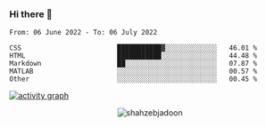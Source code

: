 ### Hi there 👋

<!--START_SECTION:waka-->

```text
From: 06 June 2022 - To: 06 July 2022

CSS                        ███████████▓░░░░░░░░░░░░░   46.01 %
HTML                       ███████████░░░░░░░░░░░░░░   44.48 %
Markdown                   ██░░░░░░░░░░░░░░░░░░░░░░░   07.87 %
MATLAB                     ░░░░░░░░░░░░░░░░░░░░░░░░░   00.57 %
Other                      ░░░░░░░░░░░░░░░░░░░░░░░░░   00.45 %
```

<!--END_SECTION:waka-->

<!--
For more information regarding WakaTime, go to https://github.com/athul/waka-readme#new-to-wakatime
-->

[![activity graph](https://activity-graph.herokuapp.com/graph?username=shahzeb-jadoon&custom_title=Shahzeb's%20Activity%20Graph&theme=github-light&hide_border=true)](https://github.com/ashutosh00710/github-readme-activity-graph)

<p align="center"> <img src="https://github-readme-stats.vercel.app/api?username=shahzeb-jadoon&show_icons=true&theme=dracula" alt="shahzebjadoon" />

<!--
**shahzeb-jadoon/shahzeb-jadoon** is a ✨ _special_ ✨ repository because its `README.md` (this file) appears on your GitHub profile.

Here are some ideas to get you started:

- 🔭 I’m currently working on ...
- 🌱 I’m currently learning ...
- 👯 I’m looking to collaborate on ...
- 🤔 I’m looking for help with ...
- 💬 Ask me about ...
- 📫 How to reach me: ...
- 😄 Pronouns: ...
- ⚡ Fun fact: ...
-->

